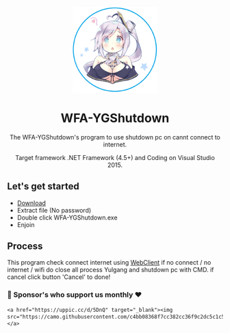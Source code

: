 <div align="center">
  <a href="https://github.com/Linlijian/WFA-YGShutdown">
    <img alt="MahApps.Metro" width="200" heigth="200" src="https://raw.githubusercontent.com/Linlijian/WFA-YGShutdown/master/logo.png">
  </a>
  <h1>WFA-YGShutdown</h1>
   <p>
    The WFA-YGShutdown's program to use shutdown pc on cannt connect to internet.
  </p>
  <p>
    Target framework .NET Framework (4.5+) and Coding on Visual Studio 2015.
  </p>
   </div>
   
## Let's get started
- [Download](https://raw.githubusercontent.com/Linlijian/WFA-YGShutdown/master/WFA-YGShutdown/WFA-YGShutdown.rar)
- Extract file (No password)
- Double click WFA-YGShutdown.exe
- Enjoin

## Process
  
  This program check connect internet using [WebClient](https://docs.microsoft.com/en-us/dotnet/api/system.net.webclient?view=netframework-4.8) if no connect / no internet / wifi do close all process Yulgang and shutdown pc with CMD.
  if cancel click button 'Cancel' to done!
  
### :pray: Sponsor's who support us monthly :heart:
    <a href="https://uppic.cc/d/5DnQ" target="_blank"><img src="https://camo.githubusercontent.com/c4bb08368f7cc382cc36f9c2dc5c1c5400f8776b/68747470733a2f2f6f70656e636f6c6c6563746976652e636f6d2f6d6168617070736d6574726f2f74696572732f73706f6e736f722f302f617661746172"></a>
  
